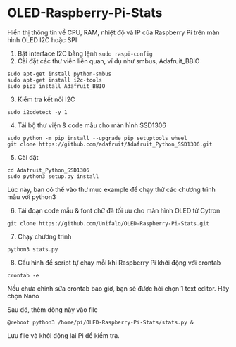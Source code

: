 # OLED-Raspberry-Pi-Stats
Hiển thị thông tin về CPU, RAM, nhiệt độ và IP của Raspberry Pi trên màn hình OLED I2C hoặc SPI

1. Bật interface I2C bằng lệnh
```sudo raspi-config```
2. Cài đặt các thư viên liên quan, ví dụ như smbus, Adafruit_BBIO
```
sudo apt-get install python-smbus
sudo apt-get install i2c-tools
sudo pip3 install Adafruit_BBIO
```
3. Kiểm tra kết nối I2C
```
sudo i2cdetect -y 1
```
4. Tải bộ thư viện & code mẫu cho màn hình SSD1306
```
sudo python -m pip install --upgrade pip setuptools wheel
git clone https://github.com/adafruit/Adafruit_Python_SSD1306.git
```
5. Cài đặt
```
cd Adafruit_Python_SSD1306
sudo python3 setup.py install
```
Lúc này, bạn có thể vào thư mục example để chạy thử các chương trình mẫu với python3

6. Tải đoạn code mẫu & font chữ đã tối ưu cho màn hình OLED từ Cytron

```
git clone https://github.com/Unifalo/OLED-Raspberry-Pi-Stats.git
```
7. Chạy chương trình
```
python3 stats.py
```
8. Cấu hình để script tự chạy mỗi khi Raspberry Pi khởi động với crontab
```
crontab -e
```

Nếu chưa chỉnh sửa crontab bao giờ, bạn sẽ được hỏi chọn 1 text editor. Hãy chọn Nano

Sau đó, thêm dòng này vào file
```
@reboot python3 /home/pi/OLED-Raspberry-Pi-Stats/stats.py &
```

Lưu file và khởi động lại Pi để kiểm tra.



